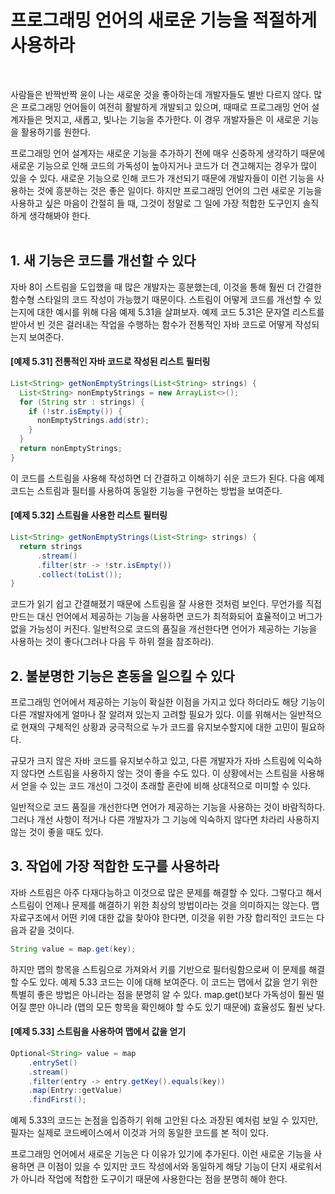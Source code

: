 # 프로그래밍 언어의 새로운 기능을 적절하게 사용하라
<br/>

사람들은 반짝반짝 윤이 나는 새로운 것을 좋아하는데 개발자들도 별반 다르지 않다.
많은 프로그래밍 언어들이 여전히 활발하게 개발되고 있으며, 때때로 프로그래밍 언어 설계자들은 멋지고, 새롭고, 빛나는 기능을 추가한다.
이 경우 개발자들은 이 새로운 기능을 활용하기를 원한다.

프로그래밍 언어 설계자는 새로운 기능을 추가하기 전에 매우 신중하게 생각하기 때문에 새로운 기능으로 인해 코드의 가독성이 높아지거나 코드가 더 견고해지는 경우가 많이 있을 수 있다.
새로운 기능으로 인해 코드가 개선되기 때문에 개발자들이 이런 기능을 사용하는 것에 흥분하는 것은 좋은 일이다.
하지만 프로그래밍 언어의 그런 새로운 기능을 사용하고 싶은 마음이 간절히 들 때, 그것이 정말로 그 일에 가장 적합한 도구인지 솔직하게 생각해봐야 한다.
<br/>
<br/>
## 1. 새 기능은 코드를 개선할 수 있다
자바 8이 스트림을 도입했을 때 많은 개발자는 흥분했는데, 이것을 통해 훨씬 더 간결한 함수형 스타일의 코드 작성이 가능했기 때문이다.
스트림이 어떻게 코드를 개선할 수 있는지에 대한 예시를 위해 다음 예제 5.31을 살펴보자.
예제 코드 5.31은 문자열 리스트를 받아서 빈 것은 걸러내는 작업을 수행하는 함수가 전통적인 자바 코드로 어떻게 작성되는지 보여준다.

#### [예제 5.31] 전통적인 자바 코드로 작성된 리스트 필터링
```java
List<String> getNonEmptyStrings(List<String> strings) {
  List<String> nonEmptyStrings = new ArrayList<>();
  for (String str : strings) {
    if (!str.isEmpty()) {
      nonEmptyStrings.add(str);
    }
  }
  return nonEmptyStrings;
}
```
이 코드를 스트림을 사용해 작성하면 더 간결하고 이해하기 쉬운 코드가 된다. 다음 예제 코드는 스트림과 필터를 사용하여 동일한 기능을 구현하는 방법을 보여준다.

#### [예제 5.32] 스트림을 사용한 리스트 필터링
```java
List<String> getNonEmptyStrings(List<String> strings) {
  return strings
      .stream()
      .filter(str -> !str.isEmpty())
      .collect(toList());
}
```
코드가 읽기 쉽고 간결해졌기 때문에 스트림을 잘 사용한 것처럼 보인다.
무언가를 직접 만드는 대신 언어에서 제공하는 기능을 사용하면 코드가 최적화되어 효율적이고 버그가 없을 가능성이 커진다.
일반적으로 코드의 품질을 개선한다면 언어가 제공하는 기능을 사용하는 것이 좋다(그러나 다음 두 하위 절을 참조하라).

## 2. 불분명한 기능은 혼동을 일으킬 수 있다
프로그래밍 언어에서 제공하는 기능이 확실한 이점을 가지고 있다 하더라도 해당 기능이 다른 개발자에게 얼마나 잘 알려져 있는지 고려할 필요가 있다.
이를 위해서는 일반적으로 현재의 구체적인 상황과 궁극적으로 누가 코드를 유지보수할지에 대한 고민이 필요하다.

규모가 크지 않은 자바 코드를 유지보수하고 있고, 다른 개발자가 자바 스트림에 익숙하지 않다면 스트림을 사용하지 않는 것이 좋을 수도 있다.
이 상황에서는 스트림을 사용해서 얻을 수 있는 코드 개선이 그것이 초래할 혼란에 비해 상대적으로 미미할 수 있다.

일반적으로 코드 품질을 개선한다면 언어가 제공하는 기능을 사용하는 것이 바람직하다.
그러나 개선 사항이 적거나 다른 개발자가 그 기능에 익숙하지 않다면 차라리 사용하지 않는 것이 좋을 때도 있다.

## 3. 작업에 가장 적합한 도구를 사용하라
자바 스트림은 아주 다재다능하고 이것으로 많은 문제를 해결할 수 있다. 그렇다고 해서 스트림이 언제나 문제를 해결하기 위한 최상의 방법이라는 것을 의미하지는 않는다.
맵 자료구조에서 어떤 키에 대한 값을 찾아야 한다면, 이것을 위한 가장 합리적인 코드는 다음과 같을 것이다.
```java
String value = map.get(key);
```
하지만 맵의 항목을 스트림으로 가져와서 키를 기반으로 필터링함으로써 이 문제를 해결할 수도 있다.
예제 5.33 코드는 이에 대해 보여준다. 이 코드는 맵에서 값을 얻기 위한 특별히 좋은 방법은 아니라는 점을 분명히 알 수 있다.
map.get()보다 가독성이 훨씬 떨어질 뿐만 아니라 (맵의 모든 항목을 확인해야 할 수도 있기 때문에) 효율성도 훨씬 낮다.

#### [예제 5.33] 스트림을 사용하여 맵에서 값을 얻기
```java
Optional<String> value = map
    .entrySet()
    .stream()
    .filter(entry -> entry.getKey().equals(key))
    .map(Entry::getValue)
    .findFirst();
```
예제 5.33의 코드는 논점을 입증하기 위해 고안된 다소 과장된 예처럼 보일 수 있지만, 필자는 실제로 코드베이스에서 이것과 거의 동일한 코드를 본 적이 있다.

프로그래밍 언어에서 새로운 기능은 다 이유가 있기에 추가된다.
이런 새로운 기능을 사용하면 큰 이점이 있을 수 있지만 코드 작성에서와 동일하게 해당 기능이 단지 새로워서가 아니라 작업에 적합한 도구이기 때문에 사용한다는 점을 분명히 해야 한다.
